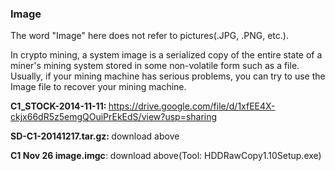 <h3>Image</h3>

The word "Image" here does not refer to pictures(.JPG, .PNG, etc.).

In crypto mining, a system image is a serialized copy of the entire state of a miner's mining system stored in some non-volatile form such as a file. Usually, if your mining machine has serious problems, you can try to use the Image file to recover your mining machine.

<b>C1_STOCK-2014-11-11: </b>https://drive.google.com/file/d/1xfEE4X-ckjx66dR5z5emgQOuiPrEkEdS/view?usp=sharing

<b>SD-C1-20141217.tar.gz: </b> download above

<b>C1 Nov 26 image.imgc</b>: download above(Tool: HDDRawCopy1.10Setup.exe)
